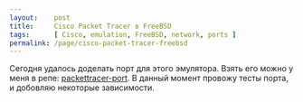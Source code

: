 ```yaml
---
layout:    post
title:     Cisco Packet Tracer в FreeBSD
tags:      [ Cisco, emulation, FreeBSD, network, ports ]
permalink: /page/cisco-packet-tracer-freebsd
---
```


Сегодня удалось доделать порт для этого эмулятора.
Взять его можно у меня в репе: [packettracer-port]. В данный момент провожу тесты порта, и добовляю некоторые зависимости.

[packettracer-port]: http://gitorious.org/zloidemon-freebsd-ports/trunk/trees/master/_tested/packettracer
